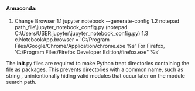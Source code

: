 #### Annaconda:
1. Change Browser
1.1 jupyter notebook --generate-config
1.2 notepad path_file\jupyter_notebook_config.py (notepad C:\Users\USER\.jupyter\jupyter_notebook_config.py)
1.3 c.NotebookApp.browser = 'C:/Program Files/Google/Chrome/Application/chrome.exe %s'
For Firefox, 'C:/Program Files/Firefox Developer Edition/firefox.exe" %s'


The __init__.py files are required to make Python treat directories containing the file as packages. This prevents directories with a common name, such as string , unintentionally hiding valid modules that occur later on the module search path.
